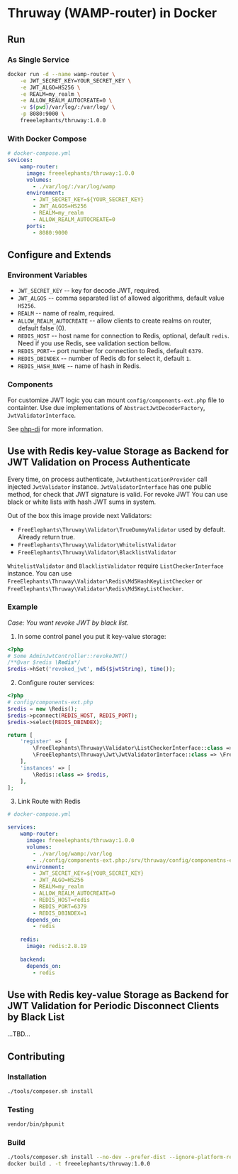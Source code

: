 # Thruway (WAMP-router) in Docker

## Run 

### As Single Service
```bash
docker run -d --name wamp-router \
    -e JWT_SECRET_KEY=YOUR_SECRET_KEY \
    -e JWT_ALGO=HS256 \
    -e REALM=my_realm \
    -e ALLOW_REALM_AUTOCREATE=0 \
    -v $(pwd)/var/log/:/var/log/ \
    -p 8080:9000 \
    freeelephants/thruway:1.0.0
```

### With Docker Compose

```yaml
# docker-compose.yml
sevices:
    wamp-router:
      image: freeelephants/thruway:1.0.0 
      volumes:
        - ./var/log/:/var/log/wamp
      environment:
        - JWT_SECRET_KEY=${YOUR_SECRET_KEY}
        - JWT_ALGOS=HS256
        - REALM=my_realm
        - ALLOW_REALM_AUTOCREATE=0
      ports:
        - 8080:9000
```

## Configure and Extends

### Environment Variables
- `JWT_SECRET_KEY` -- key for decode JWT, required.
- `JWT_ALGOS` -- comma separated list of allowed algorithms, default value `HS256`.
- `REALM` -- name of realm, required. 
- `ALLOW_REALM_AUTOCREATE` -- allow clients to create realms on router, default false (0). 
- `REDIS_HOST` -- host name for connection to Redis, optional, default `redis`. Need if you use Redis, see validation section bellow. 
- `REDIS_PORT`-- port number for connection to Redis, default `6379`. 
- `REDIS_DBINDEX` -- number of Redis db for select it, default `1`.  
- `REDIS_HASH_NAME` -- name of hash in Redis.  

### Components

For customize JWT logic you can mount `config/components-ext.php` file to containter. Use due implementations of `AbstractJwtDecoderFactory`, `JwtValidatorInterface`. 
 
See [php-di](https://github.com/FreeElephants/php-di) for more information. 

## Use with Redis key-value Storage as Backend for JWT Validation on Process Authenticate
  
Every time, on process authenticate, `JwtAuthenticationProvider` call injected `JwtValidator` instance. `JwtValidatorInterface` has one public method, for check that JWT signature is valid. 
For revoke JWT You can use black or white lists with hash JWT sums in system. 

Out of the box this image provide next Validators:
- `FreeElephants\Thruway\Validator\TrueDummyValidator` used by default. Already return true. 
- `FreeElephants\Thruway\Validator\WhitelistValidator`
- `FreeElephants\Thruway\Validator\BlacklistValidator`

`WhitelistValidator` and `BlacklistValidator` require `ListCheckerInterface` instance. You can use `FreeElephants\Thruway\Validator\Redis\Md5HashKeyListChecker` or `FreeElephants\Thruway\Validator\Redis\Md5KeyListChecker`. 

### Example

_Case: You want revoke JWT by black list._ 

1. In some control panel you put it key-value storage: 
```php
<?php 
# Some AdminJwtController::revokeJWT()
/**@var $redis \Redis*/
$redis->hSet('revoked_jwt', md5($jwtString), time());
``` 

2. Configure router services:
```php
<?php
# config/components-ext.php
$redis = new \Redis();
$redis->pconnect(REDIS_HOST, REDIS_PORT);
$redis->select(REDIS_DBINDEX);

return [
    'register' => [
        \FreeElephants\Thruway\Validator\ListCheckerInterface::class => \FreeElephants\Thruway\Validator\Redis\Md5HashKeyListChecker::class,
        \FreeElephants\Thruway\Jwt\JwtValidatorInterface::class => \FreeElephants\Thruway\Validator\BlacklistValidator::class
    ],
    'instances' => [
        \Redis::class => $redis,
    ],
];
```

3. Link Route with Redis
```yaml
# docker-compose.yml

services: 
    wamp-router:
      image: freeelephants/thruway:1.0.0 
      volumes:
        - ./var/log/wamp:/var/log
        - ./config/components-ext.php:/srv/thruway/config/componentns-ext.php
      environment:
        - JWT_SECRET_KEY=${YOUR_SECRET_KEY}
        - JWT_ALGO=HS256
        - REALM=my_realm
        - ALLOW_REALM_AUTOCREATE=0
        - REDIS_HOST=redis
        - REDIS_PORT=6379
        - REDIS_DBINDEX=1
      depends_on:
        - redis
    
    redis:
      image: redis:2.8.19
    
    backend:
      depends_on:
        - redis    

```


## Use with Redis key-value Storage as Backend for JWT Validation for Periodic Disconnect Clients by Black List
...TBD...

## Contributing

### Installation

```bash
./tools/composer.sh install 
```

### Testing
```bash
vendor/bin/phpunit
```

### Build
```bash
./tools/composer.sh install --no-dev --prefer-dist --ignore-platform-reqs
docker build . -t freeelephants/thruway:1.0.0 
```